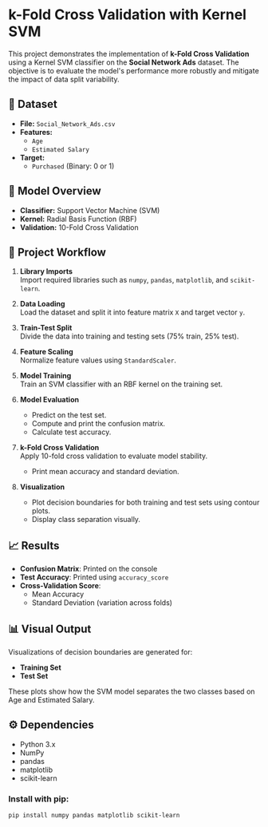 # k-Fold Cross Validation with Kernel SVM

This project demonstrates the implementation of **k-Fold Cross Validation** using a Kernel SVM classifier on the **Social Network Ads** dataset. The objective is to evaluate the model's performance more robustly and mitigate the impact of data split variability.

## 📂 Dataset

- **File:** `Social_Network_Ads.csv`
- **Features:**
  - `Age`
  - `Estimated Salary`
- **Target:**
  - `Purchased` (Binary: 0 or 1)

## 🧠 Model Overview

- **Classifier:** Support Vector Machine (SVM)
- **Kernel:** Radial Basis Function (RBF)
- **Validation:** 10-Fold Cross Validation

## 🚀 Project Workflow

1. **Library Imports**  
   Import required libraries such as `numpy`, `pandas`, `matplotlib`, and `scikit-learn`.

2. **Data Loading**  
   Load the dataset and split it into feature matrix `X` and target vector `y`.

3. **Train-Test Split**  
   Divide the data into training and testing sets (75% train, 25% test).

4. **Feature Scaling**  
   Normalize feature values using `StandardScaler`.

5. **Model Training**  
   Train an SVM classifier with an RBF kernel on the training set.

6. **Model Evaluation**  
   - Predict on the test set.
   - Compute and print the confusion matrix.
   - Calculate test accuracy.

7. **k-Fold Cross Validation**  
   Apply 10-fold cross validation to evaluate model stability.
   - Print mean accuracy and standard deviation.

8. **Visualization**  
   - Plot decision boundaries for both training and test sets using contour plots.
   - Display class separation visually.

## 📈 Results

- **Confusion Matrix**: Printed on the console
- **Test Accuracy**: Printed using `accuracy_score`
- **Cross-Validation Score**:
  - Mean Accuracy
  - Standard Deviation (variation across folds)

## 📊 Visual Output

Visualizations of decision boundaries are generated for:
- **Training Set**
- **Test Set**

These plots show how the SVM model separates the two classes based on Age and Estimated Salary.

## ⚙️ Dependencies

- Python 3.x
- NumPy
- pandas
- matplotlib
- scikit-learn

### Install with pip:

```bash
pip install numpy pandas matplotlib scikit-learn
